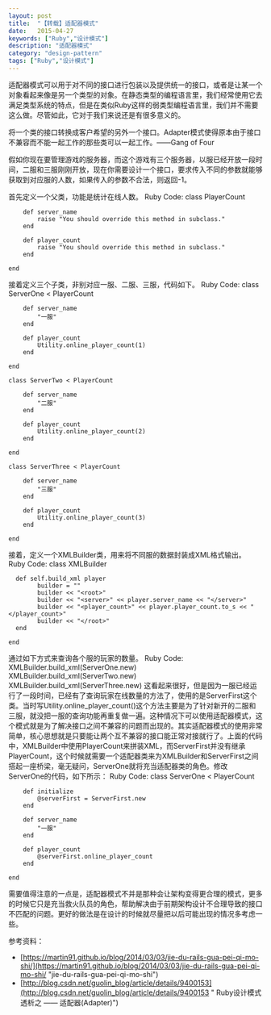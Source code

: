 ```yaml
---
layout: post
title:  "【转载】适配器模式"
date:   2015-04-27
keywords: ["Ruby","设计模式"]
description: "适配器模式"
category: "design-pattern"
tags: ["Ruby","设计模式"]
---
```

适配器模式可以用于对不同的接口进行包装以及提供统一的接口，或者是让某一个对象看起来像是另一个类型的对象。在静态类型的编程语言里，我们经常使用它去满足类型系统的特点，但是在类似Ruby这样的弱类型编程语言里，我们并不需要这么做。尽管如此，它对于我们来说还是有很多意义的。

将一个类的接口转换成客户希望的另外一个接口。Adapter模式使得原本由于接口不兼容而不能一起工作的那些类可以一起工作。——Gang of Four

假如你现在要管理游戏的服务器，而这个游戏有三个服务器，以服已经开放一段时间，二服和三服刚刚开放，现在你需要设计一个接口，要求传入不同的参数就能够获取到对应服的人数，如果传入的参数不合法，则返回-1。

首先定义一个父类，功能是统计在线人数。
    Ruby Code:
	class PlayerCount

		def server_name
			raise "You should override this method in subclass."
		end

		def player_count
			raise "You should override this method in subclass."
		end

	end
接着定义三个子类，非别对应一服、二服、三服，代码如下。
    Ruby Code:
	class ServerOne < PlayerCount

		def server_name
			"一服"
		end

		def player_count
			Utility.online_player_count(1)
		end

	end

	class ServerTwo < PlayerCount

		def server_name
			"二服"
		end

		def player_count
			Utility.online_player_count(2)
		end

	end

	class ServerThree < PlayerCount

		def server_name
			"三服"
		end

		def player_count
			Utility.online_player_count(3)
		end

	end
接着，定义一个XMLBuilder类，用来将不同服的数据封装成XML格式输出。
	Ruby Code:
	class XMLBuilder

	  def self.build_xml player
			builder = ""
			builder << "<root>"
			builder << "<server>" << player.server_name << "</server>"
			builder << "<player_count>" << player.player_count.to_s << "</player_count>"
			builder << "</root>"
	  end

	end
通过如下方式来查询各个服的玩家的数量。
	Ruby Code:
	XMLBuilder.build_xml(ServerOne.new)
	XMLBuilder.build_xml(ServerTwo.new)
	XMLBuilder.build_xml(ServerThree.new)
这看起来很好，但是因为一服已经运行了一段时间，已经有了查询玩家在线数量的方法了，使用的是ServerFirst这个类。当时写Utility.online_player_count()这个方法主要是为了针对新开的二服和三服，就没把一服的查询功能再重复做一遍。这种情况下可以使用适配器模式，这个模式就是为了解决接口之间不兼容的问题而出现的。其实适配器模式的使用非常简单，核心思想就是只要能让两个互不兼容的接口能正常对接就行了。上面的代码中，XMLBuilder中使用PlayerCount来拼装XML，而ServerFirst并没有继承PlayerCount，这个时候就需要一个适配器类来为XMLBuilder和ServerFirst之间搭起一座桥梁，毫无疑问，ServerOne就将充当适配器类的角色。修改ServerOne的代码，如下所示：
	Ruby Code:
	class ServerOne < PlayerCount

		def initialize
			@serverFirst = ServerFirst.new
		end

		def server_name
			"一服"
		end

		def player_count
			@serverFirst.online_player_count
		end

	end
需要值得注意的一点是，适配器模式不并是那种会让架构变得更合理的模式，更多的时候它只是充当救火队员的角色，帮助解决由于前期架构设计不合理导致的接口不匹配的问题。更好的做法是在设计的时候就尽量把以后可能出现的情况多考虑一些。

参考资料：

- [https://martin91.github.io/blog/2014/03/03/jie-du-rails-gua-pei-qi-mo-shi/](https://martin91.github.io/blog/2014/03/03/jie-du-rails-gua-pei-qi-mo-shi/ "jie-du-rails-gua-pei-qi-mo-shi")
- [http://blog.csdn.net/guolin_blog/article/details/9400153](http://blog.csdn.net/guolin_blog/article/details/9400153 " Ruby设计模式透析之 —— 适配器(Adapter)")
